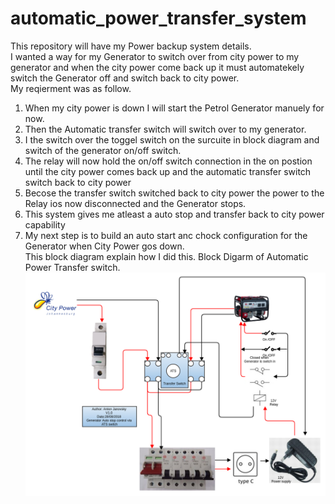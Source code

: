 # automatic_power_transfer_system
This repository will have my Power backup system details.<br>
I wanted a way for my Generator to switch over from city power to my generator and when the city power come back up it must automatekely switch the Generator off and switch back to city power.<br>
My reqierment was as follow.
1) When my city power is down I will start the Petrol Generator manuely for now.<br>
2) Then the Automatic transfer switch will switch over to my generator.
3) I the switch over the toggel switch on the surcuite in block diagram and switch of the generator on/off switch.<br>
4) The relay will now hold the on/off switch connection in the on postion until the city power comes back up and the automatic transfer switch switch back to city power<br>
5) Becose the transfer switch switched back to city power the power to the Relay ios now disconnected and the Generator stops.<br>
6) This system gives me atleast a auto stop and transfer back to city power capability<br>
7) My next step is to build an auto start anc chock configuration for the Generator when City Power gos down.<br>
This block diagram explain how I did this.
Block Digarm of Automatic Power Transfer switch.<br>
![Generator_Auto_stop.png](Generator_Auto_stop.png?raw=true "Block diagram")<br>
